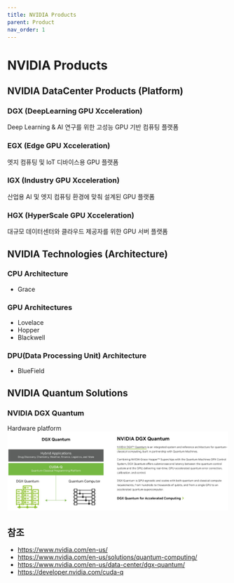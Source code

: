 ```yaml
---
title: NVIDIA Products
parent: Product
nav_order: 1
---
```


# NVIDIA Products



## NVIDIA DataCenter Products (Platform)

### DGX (DeepLearning GPU Xcceleration)
Deep Learning & AI 연구를 위한 고성능 GPU 기반 컴퓨팅 플랫폼

### EGX (Edge GPU Xcceleration)
엣지 컴퓨팅 및 IoT 디바이스용 GPU 플랫폼

### IGX (Industry GPU Xcceleration)
산업용 AI 및 엣지 컴퓨팅 환경에 맞춰 설계된 GPU 플랫폼

### HGX (HyperScale GPU Xcceleration)
대규모 데이터센터와 클라우드 제공자를 위한 GPU 서버 플랫폼



## NVIDIA Technologies (Architecture)

### CPU Architecture
- Grace

### GPU Architectures
- Lovelace
- Hopper
- Blackwell

### DPU(Data Processing Unit) Architecture
- BlueField



## NVIDIA Quantum Solutions

### NVIDIA DGX Quantum
Hardware platform
![image](/assets/img/docs/quantum/NVIDIA_DGX-Quantum.png)



## 참조
- https://www.nvidia.com/en-us/
- https://www.nvidia.com/en-us/solutions/quantum-computing/
- https://www.nvidia.com/en-us/data-center/dgx-quantum/
- https://developer.nvidia.com/cuda-q
